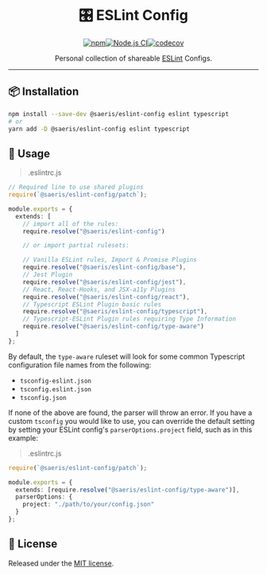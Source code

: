 <h1 align="center" style="display: block; text-align: center;">🎛️ ESLint Config</h1>
<p align="center"><a href="https://www.npmjs.org/package/@saeris/eslint-config"><img src="https://img.shields.io/npm/v/@saeris/eslint-config.svg?style=flat" alt="npm"></a><a href="https://github.com/Saeris/eslint-config/actions/workflows/test.yml"><img src="https://github.com/Saeris/eslint-config/actions/workflows/test.yml/badge.svg" alt="Node.js CI"></a><a href="https://codecov.io/gh/Saeris/eslint-config"><img src="https://codecov.io/gh/Saeris/eslint-config/branch/master/graph/badge.svg" alt="codecov"/></a></p>
<p align="center">Personal collection of shareable <a href="https://eslint.org/">ESLint</a> Configs.</p>

---

## 📦 Installation

```bash
npm install --save-dev @saeris/eslint-config eslint typescript
# or
yarn add -D @saeris/eslint-config eslint typescript
```

## 🔧 Usage

> .eslintrc.js

```typescript
// Required line to use shared plugins
require(`@saeris/eslint-config/patch`);

module.exports = {
  extends: [
    // import all of the rules:
    require.resolve("@saeris/eslint-config")

    // or import partial rulesets:

    // Vanilla ESLint rules, Import & Promise Plugins
    require.resolve("@saeris/eslint-config/base"),
    // Jest Plugin
    require.resolve("@saeris/eslint-config/jest"),
    // React, React-Hooks, and JSX-a11y Plugins
    require.resolve("@saeris/eslint-config/react"),
    // Typescript ESLint Plugin basic rules
    require.resolve("@saeris/eslint-config/typescript"),
    // Typescript-ESLint Plugin rules requiring Type Information
    require.resolve("@saeris/eslint-config/type-aware")
  ]
};
```

By default, the `type-aware` ruleset will look for some common Typescript configuration file names from the following:

- `tsconfig-eslint.json`
- `tsconfig.eslint.json`
- `tsconfig.json`

If none of the above are found, the parser will throw an error. If you have a custom `tsconfig` you would like to use, you can override the default setting by setting your ESLint config's `parserOptions.project` field, such as in this example:

> .eslintrc.js

```typescript
require(`@saeris/eslint-config/patch`);

module.exports = {
  extends: [require.resolve("@saeris/eslint-config/type-aware")],
  parserOptions: {
    project: "./path/to/your/config.json"
  }
};
```

## 🥂 License

Released under the [MIT license](https://github.com/Saeris/eslint-config/blob/master/LICENSE.md).
